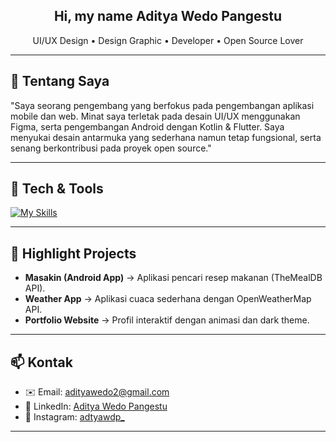 <!-- Header / Hero -->

<h2 align="center">Hi, my name Aditya Wedo Pangestu </h2>
<p align="center">UI/UX Design • Design Graphic • Developer • Open Source Lover</p>

---

## 🔭 Tentang Saya

"Saya seorang pengembang yang berfokus pada pengembangan aplikasi mobile dan web. Minat saya terletak pada desain UI/UX menggunakan Figma, serta pengembangan Android dengan Kotlin & Flutter. Saya menyukai desain antarmuka yang sederhana namun tetap fungsional, serta senang berkontribusi pada proyek open source."

---

## 🧰 Tech & Tools

[![My Skills](https://skillicons.dev/icons?i=ai,ae,figma,kotlin,dart,swift,css,html,visualstudio,unity,nodejs,firebase&theme=light)](https://skillicons.dev)

---

## 🚀 Highlight Projects

- **Masakin (Android App)** → Aplikasi pencari resep makanan (TheMealDB API).
- **Weather App** → Aplikasi cuaca sederhana dengan OpenWeatherMap API.
- **Portfolio Website** → Profil interaktif dengan animasi dan dark theme.

---

## 📫 Kontak

- ✉️ Email: adityawedo2@gmail.com
- 💼 LinkedIn: [Aditya Wedo Pangestu](https://www.linkedin.com/in/aditya-wedo-pangestu)
- 📸 Instagram: [adtyawdp\_](https://instagram.com/yourhandle)

---
